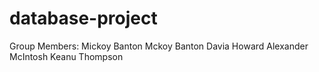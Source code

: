 # database-project
Group Members:
Mickoy Banton
Mckoy Banton
Davia Howard
Alexander McIntosh
Keanu Thompson